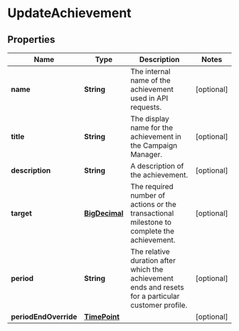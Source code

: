 

# UpdateAchievement

## Properties

Name | Type | Description | Notes
------------ | ------------- | ------------- | -------------
**name** | **String** | The internal name of the achievement used in API requests.  |  [optional]
**title** | **String** | The display name for the achievement in the Campaign Manager. |  [optional]
**description** | **String** | A description of the achievement. |  [optional]
**target** | [**BigDecimal**](BigDecimal.md) | The required number of actions or the transactional milestone to complete the achievement. |  [optional]
**period** | **String** | The relative duration after which the achievement ends and resets for a particular customer profile.  |  [optional]
**periodEndOverride** | [**TimePoint**](TimePoint.md) |  |  [optional]



